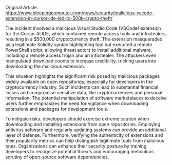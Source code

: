 Original Article: https://www.bleepingcomputer.com/news/security/malicious-vscode-extension-in-cursor-ide-led-to-500k-crypto-theft/

The incident involved a malicious Visual Studio Code (VSCode) extension for the Cursor AI IDE, which contained remote access tools and infostealers, resulting in a $500,000 cryptocurrency theft. The extension masqueraded as a legitimate Solidity syntax highlighting tool but executed a remote PowerShell script, allowing threat actors to install additional malware, including a remote access trojan and an infostealer. The attackers even manipulated download counts to increase credibility, tricking users into downloading the malicious extension.

This situation highlights the significant risk posed by malicious packages widely available on open repositories, especially for developers in the cryptocurrency industry. Such incidents can lead to substantial financial losses and compromise sensitive data, like cryptocurrencies and personal information. The potential manipulation of software marketplaces to deceive users further emphasizes the need for vigilance when downloading extensions and packages for development tools.

To mitigate risks, developers should exercise extreme caution when downloading and installing extensions from open repositories. Employing antivirus software and regularly updating systems can provide an additional layer of defense. Furthermore, verifying the authenticity of extensions and their popularity metrics can help distinguish legitimate tools from malicious ones. Organizations can enhance their security posture by training developers to recognize potential threats and encouraging meticulous scrutiny of open-source software dependencies.
